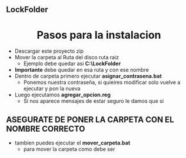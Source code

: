 ## LockFolder


<h1 align="center">
Pasos para la instalacion
</h1>


* Descargar este proyecto zip
* Mover la carpeta al Ruta del disco ruta raiz
  - Ejemplo debe quedar asi <b> C:\LockFolder</b>
* <strong>Importante</strong> debe quedar en esa ruta y con ese nombre
* Dentro de carpeta primero ejecutar <strong> asignar_contrasena.bat</strong>
  - Ponemos nuestra contraseña, si quieires modificar solo vuelve a ejecutar y pon la nueva
* Luego ejecutamos  <strong> agregar_opcion.reg</strong>
  - Si nos aparece mensajes de estar seguro le damos que si
 


## ASEGURATE DE PONER LA CARPETA CON EL NOMBRE CORRECTO

* tambien puedes ejecutar el <strong>mover_carpeta.bat</strong>
  - para mover la carpeta como debe ser
 
